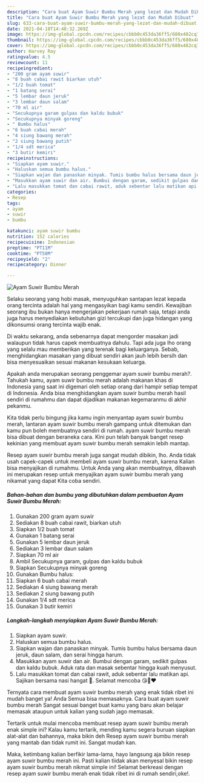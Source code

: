 ```yaml
---
description: "Cara buat Ayam Suwir Bumbu Merah yang lezat dan Mudah Dibuat"
title: "Cara buat Ayam Suwir Bumbu Merah yang lezat dan Mudah Dibuat"
slug: 633-cara-buat-ayam-suwir-bumbu-merah-yang-lezat-dan-mudah-dibuat
date: 2021-04-18T14:48:32.269Z
image: https://img-global.cpcdn.com/recipes/cbbb0c453da36ff5/680x482cq70/ayam-suwir-bumbu-merah-foto-resep-utama.jpg
thumbnail: https://img-global.cpcdn.com/recipes/cbbb0c453da36ff5/680x482cq70/ayam-suwir-bumbu-merah-foto-resep-utama.jpg
cover: https://img-global.cpcdn.com/recipes/cbbb0c453da36ff5/680x482cq70/ayam-suwir-bumbu-merah-foto-resep-utama.jpg
author: Harvey Ray
ratingvalue: 4.5
reviewcount: 11
recipeingredient:
- "200 gram ayam suwir"
- "8 buah cabai rawit biarkan utuh"
- "1/2 buah tomat"
- "1 batang serai"
- "5 lembar daun jeruk"
- "3 lembar daun salam"
- "70 ml air"
- "Secukupnya garam gulpas dan kaldu bubuk"
- "Secukupnya minyak goreng"
- " Bumbu halus"
- "6 buah cabai merah"
- "4 siung bawang merah"
- "2 siung bawang putih"
- "1/4 sdt merica"
- "3 butir kemiri"
recipeinstructions:
- "Siapkan ayam suwir."
- "Haluskan semua bumbu halus."
- "Siapkan wajan dan panaskan minyak. Tumis bumbu halus bersama daun jeruk, daun salam, dan serai hingga harum."
- "Masukkan ayam suwir dan air. Bumbui dengan garam, sedikit gulpas dan kaldu bubuk. Aduk rata dan masak sebentar hingga kuah menyusut."
- "Lalu masukkan tomat dan cabai rawit, aduk sebentar lalu matikan api. Sajikan bersama nasi hangat 🥰. Selamat mencoba 😘🙏❤️"
categories:
- Resep
tags:
- ayam
- suwir
- bumbu

katakunci: ayam suwir bumbu 
nutrition: 152 calories
recipecuisine: Indonesian
preptime: "PT11M"
cooktime: "PT58M"
recipeyield: "2"
recipecategory: Dinner

---
```



![Ayam Suwir Bumbu Merah](https://img-global.cpcdn.com/recipes/cbbb0c453da36ff5/680x482cq70/ayam-suwir-bumbu-merah-foto-resep-utama.jpg)

Selaku seorang yang hobi masak, menyuguhkan santapan lezat kepada orang tercinta adalah hal yang mengasyikan bagi kamu sendiri. Kewajiban seorang ibu bukan hanya mengerjakan pekerjaan rumah saja, tetapi anda juga harus menyediakan kebutuhan gizi tercukupi dan juga hidangan yang dikonsumsi orang tercinta wajib enak.

Di waktu  sekarang, anda sebenarnya dapat mengorder masakan jadi walaupun tidak harus capek membuatnya dahulu. Tapi ada juga lho orang yang selalu mau memberikan yang terenak bagi keluarganya. Sebab, menghidangkan masakan yang dibuat sendiri akan jauh lebih bersih dan bisa menyesuaikan sesuai makanan kesukaan keluarga. 



Apakah anda merupakan seorang penggemar ayam suwir bumbu merah?. Tahukah kamu, ayam suwir bumbu merah adalah makanan khas di Indonesia yang saat ini digemari oleh setiap orang dari hampir setiap tempat di Indonesia. Anda bisa menghidangkan ayam suwir bumbu merah hasil sendiri di rumahmu dan dapat dijadikan makanan kegemaranmu di akhir pekanmu.

Kita tidak perlu bingung jika kamu ingin menyantap ayam suwir bumbu merah, lantaran ayam suwir bumbu merah gampang untuk ditemukan dan kamu pun boleh membuatnya sendiri di rumah. ayam suwir bumbu merah bisa dibuat dengan beraneka cara. Kini pun telah banyak banget resep kekinian yang membuat ayam suwir bumbu merah semakin lebih mantap.

Resep ayam suwir bumbu merah juga sangat mudah dibikin, lho. Anda tidak usah capek-capek untuk membeli ayam suwir bumbu merah, karena Kalian bisa menyajikan di rumahmu. Untuk Anda yang akan membuatnya, dibawah ini merupakan resep untuk menyajikan ayam suwir bumbu merah yang nikamat yang dapat Kita coba sendiri.

<!--inarticleads1-->

##### Bahan-bahan dan bumbu yang dibutuhkan dalam pembuatan Ayam Suwir Bumbu Merah:

1. Gunakan 200 gram ayam suwir
1. Sediakan 8 buah cabai rawit, biarkan utuh
1. Siapkan 1/2 buah tomat
1. Gunakan 1 batang serai
1. Gunakan 5 lembar daun jeruk
1. Sediakan 3 lembar daun salam
1. Siapkan 70 ml air
1. Ambil Secukupnya garam, gulpas dan kaldu bubuk
1. Siapkan Secukupnya minyak goreng
1. Gunakan  Bumbu halus:
1. Siapkan 6 buah cabai merah
1. Sediakan 4 siung bawang merah
1. Sediakan 2 siung bawang putih
1. Gunakan 1/4 sdt merica
1. Gunakan 3 butir kemiri




<!--inarticleads2-->

##### Langkah-langkah menyiapkan Ayam Suwir Bumbu Merah:

1. Siapkan ayam suwir.
1. Haluskan semua bumbu halus.
1. Siapkan wajan dan panaskan minyak. Tumis bumbu halus bersama daun jeruk, daun salam, dan serai hingga harum.
1. Masukkan ayam suwir dan air. Bumbui dengan garam, sedikit gulpas dan kaldu bubuk. Aduk rata dan masak sebentar hingga kuah menyusut.
1. Lalu masukkan tomat dan cabai rawit, aduk sebentar lalu matikan api. Sajikan bersama nasi hangat 🥰. Selamat mencoba 😘🙏❤️




Ternyata cara membuat ayam suwir bumbu merah yang enak tidak ribet ini mudah banget ya! Anda Semua bisa memasaknya. Cara buat ayam suwir bumbu merah Sangat sesuai banget buat kamu yang baru akan belajar memasak ataupun untuk kalian yang sudah jago memasak.

Tertarik untuk mulai mencoba membuat resep ayam suwir bumbu merah enak simple ini? Kalau kamu tertarik, mending kamu segera buruan siapkan alat-alat dan bahannya, maka bikin deh Resep ayam suwir bumbu merah yang mantab dan tidak rumit ini. Sangat mudah kan. 

Maka, ketimbang kalian berfikir lama-lama, hayo langsung aja bikin resep ayam suwir bumbu merah ini. Pasti kalian tiidak akan menyesal bikin resep ayam suwir bumbu merah nikmat simple ini! Selamat berkreasi dengan resep ayam suwir bumbu merah enak tidak ribet ini di rumah sendiri,oke!.

